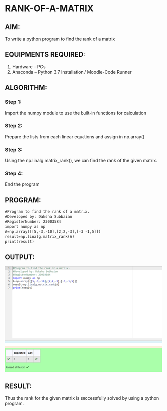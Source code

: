 # RANK-OF-A-MATRIX
## AIM:
To write a python program to find the rank of a matrix
## EQUIPMENTS REQUIRED:
1. 	Hardware – PCs
2. 	Anaconda – Python 3.7 Installation / Moodle-Code Runner
## ALGORITHM:
### Step 1: 
Import the numpy module to use the built-in functions for calculation
### Step 2: 
Prepare the lists from each linear equations and assign in np.array()
### Step 3:
Using the np.linalg.matrix_rank(), we can find the rank of the given matrix.
### Step 4: 
End the program
## PROGRAM:
```
#Program to find the rank of a matrix.
#Developed by: Daksha Subbaian 
#RegisterNumber: 23003584
import numpy as np
A=np.array([[5,-3,-10],[2,2,-3],[-3,-1,5]])
result=np.linalg.matrix_rank(A)
print(result)
```
## OUTPUT:
![output](/output02.png)

## RESULT:
Thus the rank for the given matrix is successfully solved by  using a python program.

